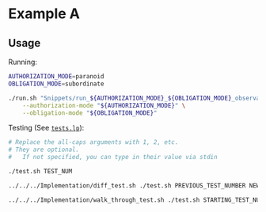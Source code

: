 [`tests.lp`]: tests.lp

# Example A

## Usage

Running:

```bash
AUTHORIZATION_MODE=paranoid
OBLIGATION_MODE=subordinate

./run.sh "Snippets/run_${AUTHORIZATION_MODE}_${OBLIGATION_MODE}_observations.lp" \
    --authorization-mode "${AUTHORIZATION_MODE}" \
    --obligation-mode "${OBLIGATION_MODE}"
```

Testing (See [`tests.lp`]):

```bash
# Replace the all-caps arguments with 1, 2, etc.
# They are optional.
#   If not specified, you can type in their value via stdin

./test.sh TEST_NUM

../../../Implementation/diff_test.sh ./test.sh PREVIOUS_TEST_NUMBER NEW_TEST_NUMBER

../../../Implementation/walk_through_test.sh ./test.sh STARTING_TEST_NUMBER
```

